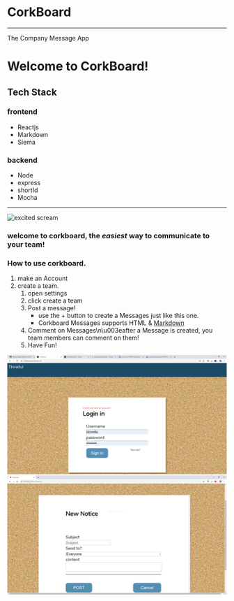 # CorkBoard
___
The Company Message App
# Welcome to CorkBoard!
## Tech Stack
### frontend
 - Reactjs
 - Markdown
 - Siema
### backend
 - Node
 - express
 - shortId
 - Mocha
___
![excited scream](https://media3.giphy.com/media/7eAvzJ0SBBzHy/source.gif)


### welcome to corkboard, the _easiest_ way to communicate to your team!


### How to use corkboard.
1. make an Account 
2. create a team.
    1. open settings
    2. click create a team
    3. Post a message!
        - use the + button to create a Messages just like this one.
        - Corkboard Messages supports HTML & [Markdown](https://www.markdowntutorial.com/)
    4. Comment on Messages\n\u003eafter a Message is created, you team members can comment on them!
    5. Have Fun!
    
    
![login](screenshots/corkboard_login.PNG)
![new Notice](screenshots/newNotice.PNG)


